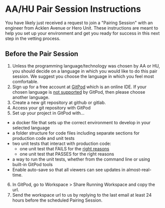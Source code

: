 # AA/HU Pair Session Instructions

You have likely just received a request to join a "Pairing Session" with an engineer from Acklen Avenue or Hero Unit. These instructions are meant to help you set up your environment and get you ready for success in this next step in the vetting process.

## Before the Pair Session

1. Unless the programming language/technology was chosen by AA or HU, you should decide on a language in which you would like to do this pair session. We suggest you choose the language in which you feel most comfortable.
2. Sign up for a free account at [GitPod](https://gitpod.io) which is an online IDE. If your chosen language is [not supported](https://www.gitpod.io/docs/languages-and-frameworks/) by GitPod, then please choose another language.
3. Create a new git repository at github or gitlab.
4. Access your git repository with GitPod
5. Set up your project in GitPod with...
  - a docker file that sets up the correct environment to develop in your selected language
  - a folder structure for code files including separate sections for production code and unit tests
  - two unit tests that interact with production code:
    - one unit test that FAILS for the [right reasons](https://lostechies.com/derickbailey/2010/04/05/red-for-the-right-reason-fail-by-assertion-not-by-anything-else/)
    - one unit test that PASSES for the right reasons
  - a way to run the unit tests, whether from the command line or using built-in GitPod tools 
  - Enable auto-save so that all viewers can see updates in almost-real-time.
6. In GitPod, go to Workspace > Share Running Workspace and copy the url.
7. Send the workspace url to us by replying to the last email at least 24 hours before the scheduled Pairing Session.
